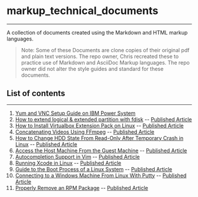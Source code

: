 # markup_technical_documents

---

A collection of documents created using the Markdown and HTML markup languages.

> Note: Some of these Documents are clone copies of their original pdf and plain text versions. The repo owner, Chris recreated these to practice use of Markdown and AsciiDoc Markup languages. The repo owner did not alter the style guides and standard for these documents.

## List of contents

---

1. [Yum and VNC Setup Guide on IBM Power System](0x01-System_management_tasks.md)
2. [How to extend logical & extended partition with fdisk](0x02-How_to_extend_logical_&_extended_partition_with_fdisk.html)
   -- [Published Article](https://www.baeldung.com/linux/extend-logical-extended-partitions-fdisk)
3. [How to Install Virtualbox Extension Pack on Linux](0x03-How_to_Install_Virtualbox_Extension_Pack_on_Linux.html)
   -- [Published Article](https://www.baeldung.com/linux/install-virtualbox-extension-pack)
4. [Concatenating Videos Using FFmpeg](0x04-Concatenating_Videos_Using_FFmpeg.html)
   -- [Published Article](https://www.baeldung.com/linux/ffmpeg-video-concatenation)
5. [How to Change HDD State From Read-Only After Temporary Crash in Linux](0x05-Change_HDD_State_From_Read-Only_After_Temporary_Crash_in_Linux.html)
   -- [Published Article](https://www.baeldung.com/linux/change-hdd-state-temporary-crash)
6. [Access the Host Machine From the Guest Machine](0x06-Access_the_Host_Machine_From_the_Guest_Machine.html)
   -- [Published Article](https://www.baeldung.com/linux/access-host-from-guest)
7. [Autocompletion Support in Vim](0x07-Autocompletion_Support_in_Vim.html)
   -- [Published Article](https://www.baeldung.com/linux/vim-autocomplete)
8. [Running Xcode in Linux](0x08-Running_Xcode_in_Linux.html)
   -- [Published Article](https://www.baeldung.com/linux/xcode)
9. [Guide to the Boot Process of a Linux System](0x09-Guide_to_the_Boot_Process_of_a_Linux_System.html)
   -- [Published Article](https://www.baeldung.com/linux/boot-process)
10. [Connecting to a Windows Machine From Linux With Putty](0x0A-Connecting_to_a_Windows_Machine_From_Linux_With_Putty.html)
    -- [Published Article](https://www.baeldung.com/linux/putty-connect-to-windows)
11. [Properly Remove an RPM Package](0x0B-Properly_Remove_an_RPM_Package.html)
    -- [Published Article](https://www.baeldung.com/linux/rpm-package-remove)
